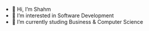 - 👋 Hi, I’m Shahm
- 👀 I’m interested in Software Development
- 🌱 I’m currently studing Business & Computer Science
